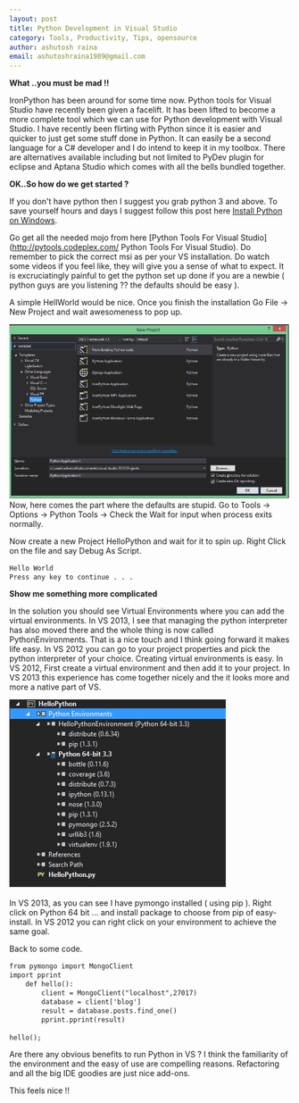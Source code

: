 ```yaml
---
layout: post
title: Python Development in Visual Studio
category: Tools, Productivity, Tips, opensource
author: ashutosh raina
email: ashutoshraina1989@gmail.com
---
```


**What ..you must be mad !!**

IronPython has been around for some time now. Python tools for Visual Studio have recently been given a facelift. It has been lifted to become a more complete tool which we can use for Python development with Visual Studio.
I have recently been flirting with Python since it is easier and quicker to just get some stuff done in Python. It can easily be a second language for a C# developer and I do intend to keep it in my toolbox. There are alternatives available including but not limited to PyDev plugin for eclipse and Aptana Studio which comes with all the bells bundled together.

<!--excerpt-->
**OK..So how do we get started ?**

If you don't have python then I suggest you grab python 3 and above. To save yourself hours and days I suggest follow this post here [Install Python on Windows](https://zignar.net/2012/06/17/install-python-on-windows/ "Install Python on Windows").

Go get all the needed mojo from here [Python Tools For Visual Studio](http://pytools.codeplex.com/ Python Tools For Visual Studio). Do remember to pick the correct msi as per your VS installation. Do watch some videos if you feel like, they will give you a sense of what to expect. It is excruciatingly painful to get the python set up done if you are a newbie ( python guys are you listening ?? the defaults should be easy ).

A simple HellWorld would be nice. Once you finish the installation Go File -&gt; New Project and wait awesomeness to pop up.

![HelloPython](/stylesheets/images/posts/hellopython.png)
Now, here comes the part where the defaults are stupid. Go to Tools -&gt; Options -&gt; Python Tools -&gt; Check the Wait for input when process exits normally.

Now create a new Project HelloPython and wait for it to spin up. Right Click on the file and say Debug As Script.

    Hello World
    Press any key to continue . . .


**Show me something more complicated**

In the solution you should see Virtual Environments where you can add the virtual environments. In VS 2013, I see that managing the python interpreter has also moved there and the whole thing is now called PythonEnvironments. That is a nice touch and I think going forward it makes life easy. In VS 2012 you can go to your project properties and pick the python interpreter of your choice. 
Creating virtual environments is easy. In VS 2012, First create a virtual environment and then add it to your project.
In VS 2013 this experience has come together nicely and the it looks more and more a native part of VS.

![Python Tools For Visual Studio](/stylesheets/images/posts/pytools-vs2013.png)

In VS 2013, as you can see I have pymongo installed ( using pip ). Right click on Python 64 bit ... and install package to choose from pip of easy-install. In VS 2012 you can right click on your environment to achieve the same goal.

Back to some code.

    from pymongo import MongoClient
    import pprint
        def hello():
            client = MongoClient("localhost",27017)
            database = client['blog']
            result = database.posts.find_one()
            pprint.pprint(result)

    hello();


Are there any obvious benefits to run Python in VS ?  I think the familiarity of the environment and the easy of use are compelling reasons. Refactoring and all the big IDE goodies are just nice add-ons.

This feels nice !!